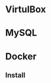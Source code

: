 <!--

author:   Tue Hellstern

email:    tueh@kea.dk

version:  0.0.1

language: en

narrator: US English Female

script:   javascript resourse url

script:   another javascript resourse url

link:     some css stuff
          and some more css

-->
# VirtulBox

# MySQL

# Docker

## Install
